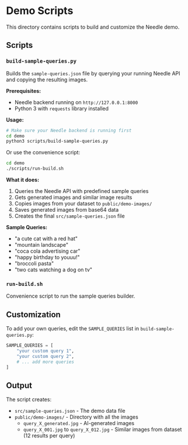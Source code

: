 # Demo Scripts

This directory contains scripts to build and customize the Needle demo.

## Scripts

### `build-sample-queries.py`

Builds the `sample-queries.json` file by querying your running Needle API and copying the resulting images.

**Prerequisites:**
- Needle backend running on `http://127.0.0.1:8000`
- Python 3 with `requests` library installed

**Usage:**
```bash
# Make sure your Needle backend is running first
cd demo
python3 scripts/build-sample-queries.py
```

Or use the convenience script:
```bash
cd demo
./scripts/run-build.sh
```

**What it does:**
1. Queries the Needle API with predefined sample queries
2. Gets generated images and similar image results
3. Copies images from your dataset to `public/demo-images/`
4. Saves generated images from base64 data
5. Creates the final `src/sample-queries.json` file

**Sample Queries:**
- "a cute cat with a red hat"
- "mountain landscape"
- "coca cola advertising car"
- "happy birthday to youuu!"
- "broccoli pasta"
- "two cats watching a dog on tv"

### `run-build.sh`

Convenience script to run the sample queries builder.

## Customization

To add your own queries, edit the `SAMPLE_QUERIES` list in `build-sample-queries.py`:

```python
SAMPLE_QUERIES = [
    "your custom query 1",
    "your custom query 2",
    # ... add more queries
]
```

## Output

The script creates:
- `src/sample-queries.json` - The demo data file
- `public/demo-images/` - Directory with all the images
  - `query_X_generated.jpg` - AI-generated images
  - `query_X_001.jpg` to `query_X_012.jpg` - Similar images from dataset (12 results per query)
